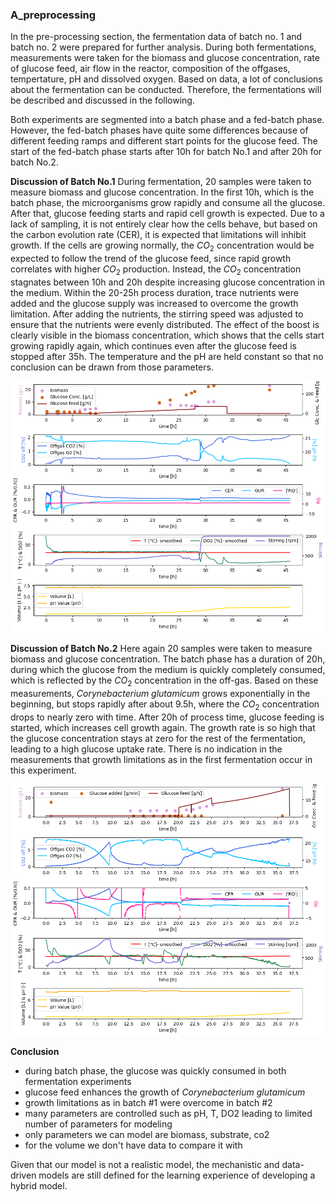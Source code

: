 ### A_preprocessing

In the pre-processing section, the fermentation data of batch no. 1 and batch no. 2 were prepared for further analysis. During both fermentations, measurements were taken for the biomass and glucose concentration, rate of glucose feed, air flow in the reactor, composition of the offgases, tempertature, pH and dissolved oxygen. Based on data, a lot of conclusions about the fermentation can be conducted. Therefore, the fermentations will be described and discussed in the following.

Both experiments are segmented into a batch phase and a fed-batch phase. However, the fed-batch phases have quite some differences because of different feeding ramps and different start points for the glucose feed. The start of the fed-batch phase starts after 10h for batch No.1 and after 20h for batch No.2.

**Discussion of Batch No.1**
During fermentation, 20 samples were taken to measure biomass and glucose concentration. In the first 10h, which is the batch phase, the microorganisms grow rapidly and consume all the glucose. After that, glucose feeding starts and rapid cell growth is expected. Due to a lack of sampling, it is not entirely clear how the cells behave, but based on the carbon evolution rate (CER), it is expected that limitations will inhibit growth. If the cells are growing normally, the $CO_2$ concentration would be expected to follow the trend of the glucose feed, since rapid growth correlates with higher $CO_2$ production. Instead, the $CO_2$ concentration stagnates between 10h and 20h despite increasing glucose concentration in the medium. Within the 20-25h process duration, trace nutrients were added and the glucose supply was increased to overcome the growth limitation. 
After adding the nutrients, the stirring speed was adjusted to ensure that the nutrients were evenly distributed. The effect of the boost is clearly visible in the biomass concentration, which shows that the cells start growing rapidly again, which continues even after the glucose feed is stopped after 35h. The temperature and the pH are held constant so that no conclusion can be drawn from those parameters.

<img src="images/batch_no1_exp.png"
     alt="Batch No.1"
     style="float: center"
     width="600" />

**Discussion of Batch No.2**
Here again 20 samples were taken to measure biomass and glucose concentration. The batch phase has a duration of 20h, during which the glucose from the medium is quickly completely consumed, which is reflected by the $CO_2$ concentration in the off-gas. Based on these measurements, *Corynebacterium glutamicum* grows exponentially in the beginning, but stops rapidly after about 9.5h, where the $CO_2$ concentration drops to nearly zero with time. After 20h of process time, glucose feeding is started, which increases cell growth again. The growth rate is so high that the glucose concentration stays at zero for the rest of the fermentation, leading to a high glucose uptake rate. There is no indication in the measurements that growth limitations as in the first fermentation occur in this experiment.

<img src="images/batch_no2_exp.png"
     alt="Batch No.2"
     style="float: center"
     width="600" />

**Conclusion**
- during batch phase, the glucose was quickly consumed in both fermentation experiments
- glucose feed enhances the growth of *Corynebacterium glutamicum*
- growth limitations as in batch #1 were overcome in batch #2
- many parameters are controlled such as pH, T, DO2 leading to limited number of parameters for modeling
- only parameters we can model are biomass, substrate, co2
- for the volume we don't have data to compare it with

Given that our model is not a realistic model, the mechanistic and data-driven models are still defined for the learning experience of developing a hybrid model.
